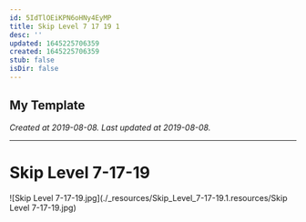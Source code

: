 ```yaml
---
id: 5IdTlOEiKPN6oHNy4EyMP
title: Skip Level 7 17 19 1
desc: ''
updated: 1645225706359
created: 1645225706359
stub: false
isDir: false
---
```

My Template
---

_Created at 2019-08-08._
_Last updated at 2019-08-08._




---

# Skip Level 7-17-19


![Skip Level 7-17-19.jpg](./_resources/Skip_Level_7-17-19.1.resources/Skip Level 7-17-19.jpg)

